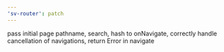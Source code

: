 ```yaml
---
'sv-router': patch
---
```


pass initial page pathname, search, hash to onNavigate, correctly handle cancellation of navigations, return Error in navigate
